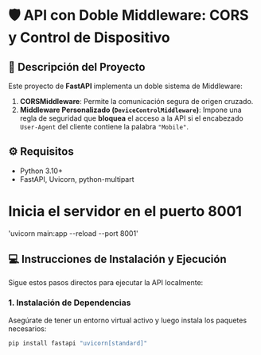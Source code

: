 # 🛡️ API con Doble Middleware: CORS y Control de Dispositivo

## 📝 Descripción del Proyecto
Este proyecto de **FastAPI** implementa un doble sistema de Middleware:
1.  **CORSMiddleware**: Permite la comunicación segura de origen cruzado.
2.  **Middleware Personalizado (`DeviceControlMiddleware`)**: Impone una regla de seguridad que **bloquea** el acceso a la API si el encabezado `User-Agent` del cliente contiene la palabra `"Mobile"`.

## ⚙️ Requisitos
* Python 3.10+
* FastAPI, Uvicorn, python-multipart

# Inicia el servidor en el puerto 8001
'uvicorn main:app --reload --port 8001'
## 💻 Instrucciones de Instalación y Ejecución

Sigue estos pasos directos para ejecutar la API localmente:

### 1. Instalación de Dependencias
Asegúrate de tener un entorno virtual activo y luego instala los paquetes necesarios:
```bash
pip install fastapi "uvicorn[standard]"

